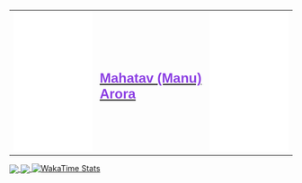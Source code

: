 <!-- Header with Image and Name -->
<a href="https://github.com/qwerty541#gh-light-mode-only">
  <table cellspacing="0" cellpadding="0">
    <tr>
      <td style="border: 0;"><img src="./images/ma.png" alt="Ma Picture" width="250" height="250"></td>
      <td style="border: 0;"><h2 style="font-size: 24px; font-weight: bold; color: #8c40e3; font-family: sans-serif;">Mahatav (Manu) Arora</h2></td>
      <td style="border: 0;"><img src="./images/ma.png" alt="Ma Picture" width="250" height="250"></td>
    </tr>
  </table>
</a>

<!-- Stats and Top Languages Section -->

<a href="https://github.com/Mahatav/github-readme-stats">
  <img align="center" src="https://github-readme-stats.vercel.app/api?username=Mahatav&theme=midnight-purple&show_icons=true&show=reviews,discussions_started,discussions_answered,prs_merged,prs_merged_percentage" />
</a>
<a href="https://github.com/Mahatav/convoychat">
  <img align="center" src="https://github-readme-stats.vercel.app/api/top-langs/?username=Mahatav&hide_progress=true&theme=midnight-purple" />
</a>

  <!-- WakaTime Stats -->
<a href="https://github.com/Mahatav/github-readme-stats">
  <img src="https://github-readme-stats.vercel.app/api/wakatime?username=Mahatav&theme=midnight-purple" alt="WakaTime Stats"/>
</a>
